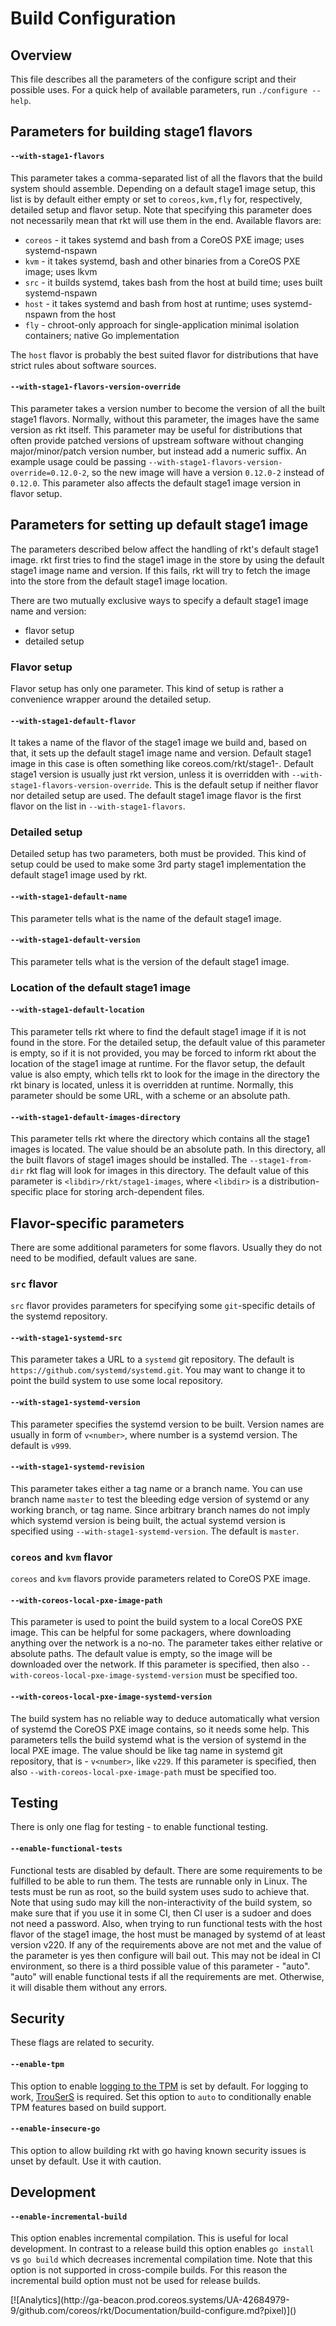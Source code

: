# Build Configuration

## Overview

This file describes all the parameters of the configure script and their possible uses.
For a quick help of available parameters, run `./configure --help`.

## Parameters for building stage1 flavors

#### `--with-stage1-flavors`

This parameter takes a comma-separated list of all the flavors that the build system should assemble.
Depending on a default stage1 image setup, this list is by default either empty or set to `coreos,kvm,fly` for, respectively, detailed setup and flavor setup.
Note that specifying this parameter does not necessarily mean that rkt will use them in the end.
Available flavors are:

- `coreos` - it takes systemd and bash from a CoreOS PXE image; uses systemd-nspawn
- `kvm` - it takes systemd, bash and other binaries from a CoreOS PXE image; uses lkvm
- `src` - it builds systemd, takes bash from the host at build time; uses built systemd-nspawn
- `host` - it takes systemd and bash from host at runtime; uses systemd-nspawn from the host
- `fly` - chroot-only approach for single-application minimal isolation containers; native Go implementation

The `host` flavor is probably the best suited flavor for distributions that have strict rules about software sources.

#### `--with-stage1-flavors-version-override`

This parameter takes a version number to become the version of all the built stage1 flavors.
Normally, without this parameter, the images have the same version as rkt itself.
This parameter may be useful for distributions that often provide patched versions of upstream software without changing major/minor/patch version number, but instead add a numeric suffix.
An example usage could be passing `--with-stage1-flavors-version-override=0.12.0-2`, so the new image will have a version `0.12.0-2` instead of `0.12.0`.
This parameter also affects the default stage1 image version in flavor setup.

## Parameters for setting up default stage1 image

The parameters described below affect the handling of rkt's default stage1 image.
rkt first tries to find the stage1 image in the store by using the default stage1 image name and version.
If this fails, rkt will try to fetch the image into the store from the default stage1 image location.

There are two mutually exclusive ways to specify a default stage1 image name and version:

- flavor setup
- detailed setup

### Flavor setup

Flavor setup has only one parameter.
This kind of setup is rather a convenience wrapper around the detailed setup.

#### `--with-stage1-default-flavor`

It takes a name of the flavor of the stage1 image we build and, based on that, it sets up the default stage1 image name and version.
Default stage1 image in this case is often something like coreos.com/rkt/stage1-<name of the flavor>.
Default stage1 version is usually just rkt version, unless it is overridden with `--with-stage1-flavors-version-override`.
This is the default setup if neither flavor nor detailed setup are used.
The default stage1 image flavor is the first flavor on the list in `--with-stage1-flavors`.

### Detailed setup

Detailed setup has two parameters, both must be provided.
This kind of setup could be used to make some 3rd party stage1 implementation the default stage1 image used by rkt.

#### `--with-stage1-default-name`

This parameter tells what is the name of the default stage1 image.

#### `--with-stage1-default-version`

This parameter tells what is the version of the default stage1 image.

### Location of the default stage1 image

#### `--with-stage1-default-location`

This parameter tells rkt where to find the default stage1 image if it is not found in the store.
For the detailed setup, the default value of this parameter is empty, so if it is not provided, you may be forced to inform rkt about the location of the stage1 image at runtime.
For the flavor setup, the default value is also empty, which tells rkt to look for the image in the directory the rkt binary is located, unless it is overridden at runtime.
Normally, this parameter should be some URL, with a scheme or an absolute path.

#### `--with-stage1-default-images-directory`

This parameter tells rkt where the directory which contains all the stage1 images is located.
The value should be an absolute path.
In this directory, all the built flavors of stage1 images should be installed.
The `--stage1-from-dir` rkt flag will look for images in this directory.
The default value of this parameter is `<libdir>/rkt/stage1-images`, where `<libdir>` is a distribution-specific place for storing arch-dependent files.

## Flavor-specific parameters

There are some additional parameters for some flavors.
Usually they do not need to be modified, default values are sane.

### `src` flavor

`src` flavor provides parameters for specifying some `git`-specific details of the systemd repository.

#### `--with-stage1-systemd-src`

This parameter takes a URL to a `systemd` git repository.
The default is `https://github.com/systemd/systemd.git`.
You may want to change it to point the build system to use some local repository.

#### `--with-stage1-systemd-version`

This parameter specifies the systemd version to be built.
Version names are usually in form of `v<number>`, where number is a systemd version.
The default is `v999`.

#### `--with-stage1-systemd-revision`

This parameter takes either a tag name or a branch name.
You can use branch name `master` to test the bleeding edge version of systemd or any working branch, or tag name.
Since arbitrary branch names do not imply which systemd version is being built, the actual systemd version
is specified using `--with-stage1-systemd-version`.
The default is `master`.

### `coreos` and `kvm` flavor

`coreos` and `kvm` flavors provide parameters related to CoreOS PXE image.

#### `--with-coreos-local-pxe-image-path`

This parameter is used to point the build system to a local CoreOS PXE image.
This can be helpful for some packagers, where downloading anything over the network is a no-no.
The parameter takes either relative or absolute paths.
The default value is empty, so the image will be downloaded over the network.
If this parameter is specified, then also `--with-coreos-local-pxe-image-systemd-version` must be specified too.

#### `--with-coreos-local-pxe-image-systemd-version`

The build system has no reliable way to deduce automatically what version of systemd the CoreOS PXE image contains, so it needs some help.
This parameters tells the build systemd what is the version of systemd in the local PXE image.
The value should be like tag name in systemd git repository, that is - `v<number>`, like `v229`.
If this parameter is specified, then also `--with-coreos-local-pxe-image-path` must be specified too.

## Testing

There is only one flag for testing - to enable functional testing.

#### `--enable-functional-tests`

Functional tests are disabled by default.
There are some requirements to be fulfilled to be able to run them.
The tests are runnable only in Linux.
The tests must be run as root, so the build system uses sudo to achieve that.
Note that using sudo may kill the non-interactivity of the build system, so make sure that if you use it in some CI, then CI user is a sudoer and does not need a password.
Also, when trying to run functional tests with the host flavor of the stage1 image, the host must be managed by systemd of at least version v220.
If any of the requirements above are not met and the value of the parameter is yes then configure will bail out.
This may not be ideal in CI environment, so there is a third possible value of this parameter - "auto".
"auto" will enable functional tests if all the requirements are met.
Otherwise, it will disable them without any errors.

## Security

These flags are related to security.

#### `--enable-tpm`

This option to enable [logging to the TPM][rkt-tpm] is set by default. For logging to work, [TrouSerS][trousers] is required. Set this option to `auto` to conditionally enable TPM features based on build support.

#### `--enable-insecure-go`

This option to allow building rkt with go having known security issues is unset by default. Use it with caution.

## Development

#### `--enable-incremental-build`

This option enables incremental compilation. This is useful for local development.
In contrast to a release build this option enables `go install` vs `go build`
which decreases incremental compilation time.
Note that this option is not supported in cross-compile builds.
For this reason the incremental build option must not be used for release builds.

[rkt-tpm]: devel/tpm.md
[trousers]: http://trousers.sourceforge.net/

<!-- BEGIN ANALYTICS --> [![Analytics](http://ga-beacon.prod.coreos.systems/UA-42684979-9/github.com/coreos/rkt/Documentation/build-configure.md?pixel)]() <!-- END ANALYTICS -->
